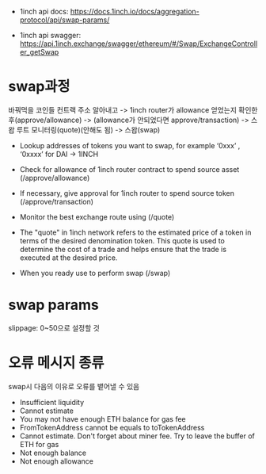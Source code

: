 - 1inch api docs: https://docs.1inch.io/docs/aggregation-protocol/api/swap-params/

- 1inch api swagger: https://api.1inch.exchange/swagger/ethereum/#/Swap/ExchangeController_getSwap

# swap과정
바꿔먹을 코인들 컨트랙 주소 알아내고 -> 1inch router가 allowance 얻었는지 확인한 후(approve/allowance) -> (allowance가 안되었다면 approve/transaction)
-> 스왑 루트 모니터링(quote)(안해도 됨) -> 스왑(swap)

- Lookup addresses of tokens you want to swap, for example ‘0xxx’ , ‘0xxxx’ for DAI -> 1INCH

- Check for allowance of 1inch router contract to spend source asset (/approve/allowance)

- If necessary, give approval for 1inch router to spend source token (/approve/transaction)

- Monitor the best exchange route using (/quote)
 - The "quote" in 1inch network refers to the estimated price of a token in terms of the desired denomination token. This quote is used to determine the cost of a trade and helps ensure that the trade is executed at the desired price.

- When you ready use to perform swap (/swap)

# swap params

slippage: 0~50으로 설정할 것

# 오류 메시지 종류

swap시 다음의 이유로 오류를 뱉어낼 수 있음
-   Insufficient liquidity
-   Cannot estimate
-   You may not have enough ETH balance for gas fee
-   FromTokenAddress cannot be equals to toTokenAddress
-   Cannot estimate. Don't forget about miner fee. Try to leave the buffer of ETH for gas
-   Not enough balance
-   Not enough allowance